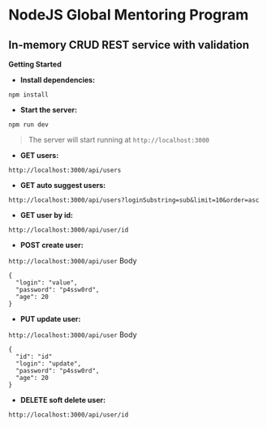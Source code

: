 # NodeJS Global Mentoring Program

## In-memory CRUD REST service with validation

**Getting Started**

- **Install dependencies:**

`npm install`

- **Start the server:**

`npm run dev`
> The server will start running at `http://localhost:3000`

- **GET users:**

`http://localhost:3000/api/users`

- **GET auto suggest users:**

`http://localhost:3000/api/users?loginSubstring=sub&limit=10&order=asc`

- **GET user by id:**

`http://localhost:3000/api/user/id`

- **POST create user:**

`http://localhost:3000/api/user`
Body
```
{
  "login": "value",
  "password": "p4ssw0rd",
  "age": 20
}
```

- **PUT update user:**

`http://localhost:3000/api/user`
Body
```
{
  "id": "id"
  "login": "update",
  "password": "p4ssw0rd",
  "age": 20
}
```

- **DELETE soft delete user:**

`http://localhost:3000/api/user/id`
